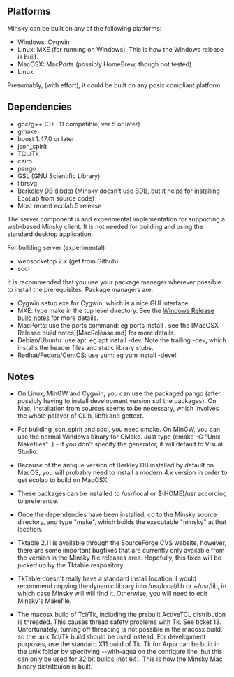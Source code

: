 Platforms
---------
Minsky can be built on any of the following platforms:

* Windows: Cygwin
* Linux: MXE (for running on Windows). This is how the Windows release is built.
* MacOSX: MacPorts (possibly HomeBrew, though not tested)
* Linux

Presumably, (with effort), it could be built on any posix compliant platform.

Dependencies
------------
* gcc/g++ (C++11 compatible, ver 5 or later)
* gmake
* boost 1.47.0 or later 
* json_spirit
* TCL/Tk
* cairo
* pango
* GSL (GNU Scientific Library) 
* librsvg
* Berkeley DB (libdb) (Minsky doesn't use BDB, but it helps for installing EcoLab from source code)
* Most recent ecolab.5 release

The server component is and experimental implementation for supporting a web-based Minsky client. It is not needed for building and using the standard desktop application.

For building server (experimental)

* websocketpp 2.x (get from Github)
* soci

It is recommended that you use your package manager wherever possible to install the prerequisites. Package managers are:

* Cygwin setup.exe for Cygwin, which is a nice GUI interface
* MXE: type make <package-name> in the top level directory. See the [Windows Release build notes](WindowsRelease.md) for more details.
* MacPorts: use the ports command: eg ports install <package-name>. see the [MacOSX Release build notes][MacRelease.md] for more details.
* Debian/Ubuntu: use apt: eg apt install <package-name>-dev. Note the trailing -dev, which installs the header files and static library stubs.
* Redhat/Fedora/CentOS: use yum: eg yum install <package-name>-devel.


Notes
-----

* On Linux, MinGW and Cygwin, you can use the packaged pango (after possibly having to install development version sof the packages). On Mac, installation from sources seems to be necessary, which involves the whole palaver of GLib, libffi and gettext.

* For building json_spirit and soci, you need cmake. On MinGW, you can use the normal Windows binary for CMake. Just type (cmake -G "Unix Makefiles" .) - if you don't specify the generator, it will default to Visual Studio.

* Because of the antique version of Berkley DB installed by default on MacOS, you will probably need to install a modern 4.x version in order to get ecolab to build on MacOSX.

* These packages can be installed to /usr/local or $(HOME)/usr according to preference.


* Once the dependencies have been installed, cd to the Minsky source directory, and type "make", which builds the executable "minsky" at that location.

* Tktable 2.11 is available through the SourceForge CVS website, however, there are some important bugfixes that are currently only available from the version in the Minsky file releases area. Hopefully, this fixes will be picked up by the Tktable respository.

* TkTable doesn't really have a standard install location. I would recommend copying the dynamic library into /usr/local/lib or ~/usr/lib, in which case Minsky will will find it. Otherwise, you will need to edit Minsky's Makefile.

* The macosx build of Tcl/Tk, including the prebuilt ActiveTCL distribution is threaded. This causes thread safety problems with Tk. See ticket 13. Unfortunately, turning off threading is not possible in the macosx build, so the unix Tcl/Tk build should be used instead. For development purposes, use the standard X11 build of Tk. Tk for Aqua can be built in the unix folder by specifying --with-aqua on the configure line, but this can only be used for 32 bit builds (not 64). This is how the Minsky Mac binary distritbuion is built. 
